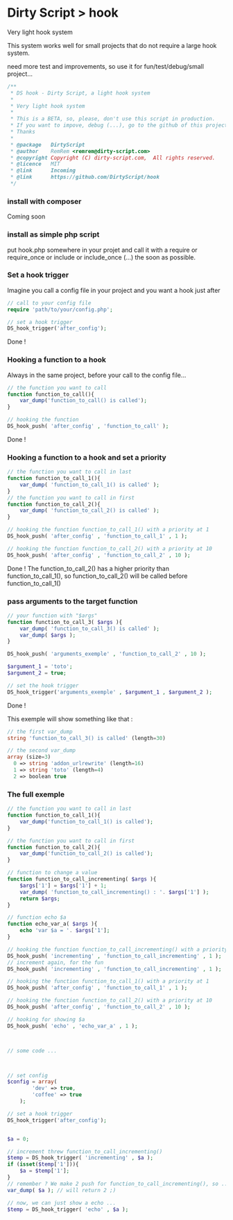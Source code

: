  Dirty Script > hook
==========================

Very light hook system

This system works well for small projects that do not require a large hook system.

need more test and improvements, so use it for fun/test/debug/small project...

```php
/**
 * DS hook - Dirty Script, a light hook system
 * 
 * Very light hook system
 * 
 * This is a BETA, so, please, don't use this script in production.
 * If you want to impove, debug (...), go to the github of this project.
 * Thanks
 * 
 * @package   DirtyScript
 * @author    RemRem <remrem@dirty-script.com>
 * @copyright Copyright (C) dirty-script.com,  All rights reserved.
 * @licence   MIT
 * @link      Incoming
 * @link      https://github.com/DirtyScript/hook
 */
```

### install with composer
Coming soon

### install as simple php script
put hook.php somewhere in your projet and call it with a require or require_once or include 
or include_once (...) the soon as possible.



### Set a hook trigger
Imagine you call a config file in your project and you want a hook just after
```php
// call to your config file
require 'path/to/your/config.php';

// set a hook trigger
DS_hook_trigger('after_config');
```
Done !

### Hooking a function to a hook
Always in the same project, before your call to the config file...
```php
// the function you want to call
function function_to_call(){
	var_dump('function_to_call() is called');
}

// hooking the function
DS_hook_push( 'after_config' , 'function_to_call' );
```
Done !

### Hooking a function to a hook and set a priority
```php
// the function you want to call in last
function function_to_call_1(){
	var_dump( 'function_to_call_1() is called' );
}
// the function you want to call in first
function function_to_call_2(){
	var_dump( 'function_to_call_2() is called' );
}

// hooking the function function_to_call_1() with a priority at 1
DS_hook_push( 'after_config' , 'function_to_call_1' , 1 );

// hooking the function function_to_call_2() with a priority at 10
DS_hook_push( 'after_config' , 'function_to_call_2' , 10 );
```
Done !
The function_to_call_2() has a higher priority than function_to_call_1(), so function_to_call_2() will be called before function_to_call_1()


### pass arguments to the target function
```php
// your function with "$args"
function function_to_call_3( $args ){
	var_dump( 'function_to_call_3() is called' );
	var_dump( $args );
}

DS_hook_push( 'arguments_exemple' , 'function_to_call_2' , 10 );

$argument_1 = 'toto';
$argument_2 = true;

// set the hook trigger
DS_hook_trigger('arguments_exemple' , $argument_1 , $argument_2 );
```
Done !

This exemple will show something like that : 

```php
// the first var_dump
string 'function_to_call_3() is called' (length=30)

// the second var_dump
array (size=3)
  0 => string 'addon_urlrewrite' (length=16)
  1 => string 'toto' (length=4)
  2 => boolean true
```

### The full exemple
```php
// the function you want to call in last
function function_to_call_1(){
	var_dump('function_to_call_1() is called');
}

// the function you want to call in first
function function_to_call_2(){
	var_dump('function_to_call_2() is called');
}

// function to change a value
function function_to_call_incrementing( $args ){
	$args['1'] = $args['1'] + 1;
	var_dump( 'function_to_call_incrementing() : '. $args['1'] );
	return $args;
}

// function echo $a
function echo_var_a( $args ){
	echo 'var $a = '. $args['1'];
}

// hooking the function function_to_call_incrementing() with a priority at 1
DS_hook_push( 'incrementing' , 'function_to_call_incrementing' , 1 );
// increment again, for the fun
DS_hook_push( 'incrementing' , 'function_to_call_incrementing' , 1 );

// hooking the function function_to_call_1() with a priority at 1
DS_hook_push( 'after_config' , 'function_to_call_1' , 1 );

// hooking the function function_to_call_2() with a priority at 10
DS_hook_push( 'after_config' , 'function_to_call_2' , 10 );

// hooking for showing $a
DS_hook_push( 'echo' , 'echo_var_a' , 1 );



// some code ...



// set config
$config = array(
		'dev' => true,
		'coffee' => true
	);

// set a hook trigger
DS_hook_trigger('after_config');


$a = 0;

// increment threw function_to_call_incrementing()
$temp = DS_hook_trigger( 'incrementing' , $a );
if (isset($temp['1'])){
	$a = $temp['1'];
}
// remember ? We make 2 push for function_to_call_incrementing(), so ...
var_dump( $a ); // will return 2 ;)

// now, we can just show a echo ...
$temp = DS_hook_trigger( 'echo' , $a );


```